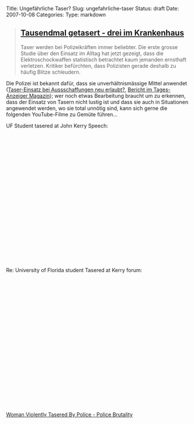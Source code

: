 Title: Ungefährliche Taser?
Slug: ungefahrliche-taser
Status: draft
Date: 2007-10-08
Categories:
Type: markdown

> ## [Tausendmal getasert - drei im Krankenhaus ](http://www.spiegel.de/wissenschaft/mensch/0,1518,510156,00.html)
>
> Taser werden bei Polizeikräften immer beliebter. Die erste grosse Studie über den Einsatz im Alltag hat jetzt gezeigt, dass die Elektroschockwaffen statistisch betrachtet kaum jemanden ernsthaft verletzen. Kritiker befürchten, dass Polizisten gerade deshalb zu häufig Blitze schleudern.

Die Polizei ist bekannt dafür, dass sie unverhältnismässige Mittel anwendet ([Taser-Einsatz bei Aussschaffungen neu erlaubt?](http://spinlock.ch/blog/2007/10/03/tasereinsatz-bei-aussschaffungen-neu-erlaubt/), [Bericht im Tages-Anzeiger Magazin](http://www.dasmagazin.ch/index.php/Die_Jungen_Gr%C3%BCnen)); wer noch etwas Bearbeitung braucht um zu erkennen, dass der Einsatz von Tasern nicht lustig ist und dass sie auch in Situationen angewendet werden, wo sie total unnötig sind, kann sich gerne die folgenden YouTube-Filme zu Gemüte führen...

UF Student tasered at John Kerry Speech:

<object width='425' height='350'>
	<param name='movie' value='http://www.youtube.com/v/iqAVvlyVbag'></param>
	<param name='wmode' value='transparent'></param>
	<embed src='http://www.youtube.com/v/iqAVvlyVbag&#038;rel=0'
		type='application/x-shockwave-flash' wmode='transparent'
		width='425' height='350'></embed>
</object>

Re: University of Florida student Tasered at Kerry forum:

<object width='425' height='350'>
	<param name='movie' value='http://www.youtube.com/v/qM_bfTAbY8s'></param>
	<param name='wmode' value='transparent'></param>
	<embed src='http://www.youtube.com/v/qM_bfTAbY8s&#038;rel=0'
		type='application/x-shockwave-flash' wmode='transparent'
		width='425' height='350'></embed>
</object>

[Woman Violently Tasered By Police - Police Brutality](http://www.youtube.com/watch?v=USAEABEE_xc)

<object width='425' height='350'>
	<param name='movie' value='http://www.youtube.com/v/USAEABEE_xc'></param>
	<param name='wmode' value='transparent'></param>
	<embed src='http://www.youtube.com/v/USAEABEE_xc&#038;rel=0'
		type='application/x-shockwave-flash' wmode='transparent'
		width='425' height='350'></embed>
</object>
